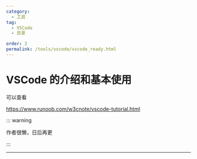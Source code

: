 ```yaml
---
category:
  - 工具
tag:
  - VSCode
  - 目录

order: 2
permalink: /tools/vscode/vscode_ready.html
---
```


# VSCode 的介绍和基本使用

可以查看

https://www.runoob.com/w3cnote/vscode-tutorial.html

::: warning

作者很懒，日后再更

:::

---
